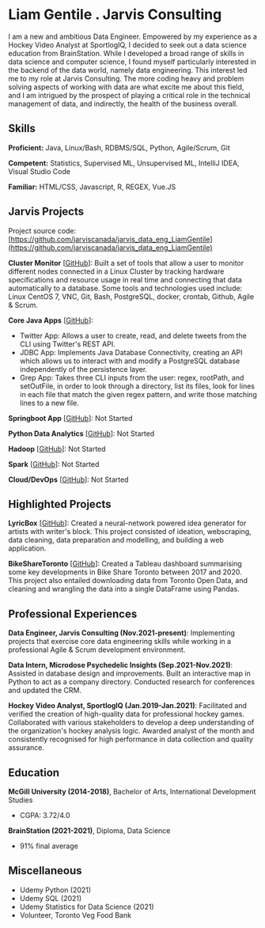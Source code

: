 # Liam Gentile . Jarvis Consulting

I am a new and ambitious Data Engineer. Empowered by my experience as a Hockey Video Analyst at SportlogIQ, I decided to seek out a data science education from BrainStation. While I developed a broad range of skills in data science and computer science, I found myself particularly interested in the backend of the data world, namely data engineering. This interest led me to my role at Jarvis Consulting. The more coding heavy and problem solving aspects of working with data are what excite me about this field, and I am intrigued by the prospect of playing a critical role in the technical management of data, and indirectly, the health of the business overall.

## Skills

**Proficient:** Java, Linux/Bash, RDBMS/SQL, Python, Agile/Scrum, Git

**Competent:** Statistics, Supervised ML, Unsupervised ML, IntelliJ IDEA, Visual Studio Code

**Familiar:** HTML/CSS, Javascript, R, REGEX, Vue.JS

## Jarvis Projects

Project source code: [https://github.com/jarviscanada/jarvis_data_eng_LiamGentile](https://github.com/jarviscanada/jarvis_data_eng_LiamGentile)


**Cluster Monitor** [[GitHub](https://github.com/jarviscanada/jarvis_data_eng_LiamGentile/tree/master/linux_sql)]: Built a set of tools that allow a user to monitor different nodes connected in a Linux Cluster by tracking hardware specifications and resource usage in real time and connecting that data automatically to a database. Some tools and technologies used include: Linux CentOS 7, VNC, Git, Bash, PostgreSQL, docker, crontab, Github, Agile & Scrum.

**Core Java Apps** [[GitHub](https://github.com/jarviscanada/jarvis_data_eng_LiamGentile/tree/master/core_java)]:
      
  - Twitter App: Allows a user to create, read, and delete tweets from the CLI using Twitter's REST API.
  - JDBC App: Implements Java Database Connectivity, creating an API which allows us to interact with and modify a PostgreSQL database independently of the persistence layer.
  - Grep App: Takes three CLI inputs from the user: regex, rootPath, and setOutFile, in order to look through a directory, list its files, look for lines in each file that match the given regex pattern, and write those matching lines to a new file.

**Springboot App** [[GitHub](https://github.com/jarviscanada/jarvis_data_eng_LiamGentile/tree/master/springboot)]: Not Started

**Python Data Analytics** [[GitHub](https://github.com/jarviscanada/jarvis_data_eng_LiamGentile/tree/master/python_data_anlytics)]: Not Started

**Hadoop** [[GitHub](https://github.com/jarviscanada/jarvis_data_eng_LiamGentile/tree/master/hadoop)]: Not Started

**Spark** [[GitHub](https://github.com/jarviscanada/jarvis_data_eng_LiamGentile/tree/master/spark)]: Not Started

**Cloud/DevOps** [[GitHub](https://github.com/jarviscanada/jarvis_data_eng_LiamGentile/tree/master/cloud_devops)]: Not Started


## Highlighted Projects
**LyricBox** [[GitHub](https://github.com/liamgentile/LyricBox)]: Created a neural-network powered idea generator for artists with writer's block. This project consisted of ideation, webscraping, data cleaning, data preparation and modelling, and building a web application.

**BikeShareToronto** [[GitHub](https://github.com/liamgentile/BikeShareToronto)]: Created a Tableau dashboard summarising some key developments in Bike Share Toronto between 2017 and 2020. This project also entailed downloading data from Toronto Open Data, and cleaning and wrangling the data into a single DataFrame using Pandas.


## Professional Experiences

**Data Engineer, Jarvis Consulting (Nov.2021-present)**: Implementing projects that exercise core data engineering skills while working in a professional Agile & Scrum development environment. 

**Data Intern, Microdose Psychedelic Insights (Sep.2021-Nov.2021)**: Assisted in database design and improvements. Built an interactive map in Python to act as a company directory. Conducted research for conferences and updated the CRM.

**Hockey Video Analyst, SportlogIQ (Jan.2019-Jan.2021)**: Facilitated and verified the creation of high-quality data for professional hockey games. Collaborated with various stakeholders to develop a deep understanding of the organization's hockey analysis logic. Awarded analyst of the month and consistently recognised for high performance in data collection and quality assurance.


## Education
**McGill University (2014-2018)**, Bachelor of Arts, International Development Studies
- CGPA: 3.72/4.0

**BrainStation (2021-2021)**, Diploma, Data Science
- 91% final average


## Miscellaneous
- Udemy Python (2021)
- Udemy SQL (2021)
- Udemy Statistics for Data Science (2021)
- Volunteer, Toronto Veg Food Bank